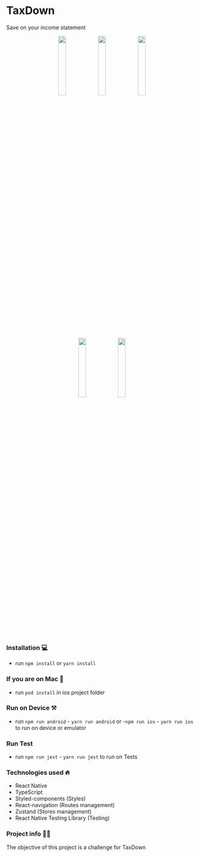 # TaxDown

Save on your income statement

<p align="center">
<img src= "https://github.com/Alonxx/TaxDown-Challenge/blob/main/IMAGE-A.png?raw=true" width= "20%">
<img src= "https://github.com/Alonxx/TaxDown-Challenge/blob/main/IMAGE-B.png?raw=true" width= "20%">
<img src= "https://github.com/Alonxx/TaxDown-Challenge/blob/main/IMAGE-C.png?raw=true" width= "20%">
 </p>

 <p align="center">
<img src= "https://github.com/Alonxx/TaxDown-Challenge/blob/main/IMAGE-D.png?raw=true" width= "20%">
<img src= "https://github.com/Alonxx/TaxDown-Challenge/blob/main/IMAGE-E.png?raw=true" width= "20%">
 </p>

### Installation 💻

- run `npm install` or `yarn install`

### If you are on Mac 🍎

- run `pod install` in ios project folder

### Run on Device ⚒️

- run `npm run android` - `yarn run android` or -`npm run ios` - `yarn run ios` to run on device or emulator

### Run Test

- run `npm run jest` - `yarn run jest` to run on Tests

### Technologies used 🔥

- React Native
- TypeScript
- Styled-components (Styles)
- React-navigation (Routes management)
- Zustand (Stores management)
- React Native Testing Library (Testing)

### Project info 👨‍💻

The objective of this project is a challenge for TaxDown
